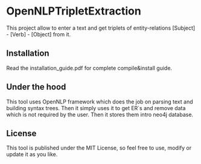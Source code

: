 # OpenNLPTripletExtraction

This project allow to enter a text and get triplets of entity-relations [Subject] - [Verb] - [Object] from it.

## Installation

Read the installation_guide.pdf for complete compile&install guide.

## Under the hood

This tool uses OpenNLP framework which does the job on parsing text and building syntax trees. Then it simply uses it to get ER`s and remove data which is not required by the user. Then it stores them intro neo4j database.

## License

This tool is published under the MIT License, so feel free to use, modify or update it as you like.